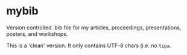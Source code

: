 # mybib

Version controlled .bib file for my articles, proceedings, 
presentations, posters, and workshops.

This is a 'clean' version. It only contains UTF-8 chars (i.e. 
no ```tipa```. 
